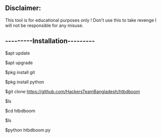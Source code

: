 Disclaimer:
----------------------------------------------------
This tool is for educational purposes only ! Don't use this to take revenge
I will not be responsible for any misuse.













---------Installation---------
-------------------------------------



$apt update

$apt upgrade

$pkg install git

$pkg install python

$git clone https://github.com/HackersTeamBangladesh/htbdboom

$ls

$cd htbdboom

$ls

$python htbdboom.py

